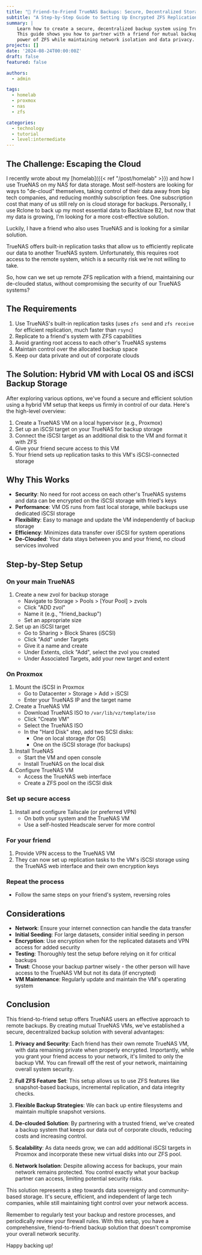 ```yaml
---
title: "💽 Friend-to-Friend TrueNAS Backups: Secure, Decentralized Storage Without the Cloud"
subtitle: "A Step-by-Step Guide to Setting Up Encrypted ZFS Replication with a Trusted Friend"
summary: |
    Learn how to create a secure, decentralized backup system using TrueNAS and ZFS replication.
    This guide shows you how to partner with a friend for mutual backups, leveraging the 
    power of ZFS while maintaining network isolation and data privacy.
projects: []
date: '2024-08-24T00:00:00Z'
draft: false
featured: false

authors:
  - admin

tags:
  - homelab
  - proxmox
  - nas
  - zfs

categories:
  - technology
  - tutorial
  - level:intermediate
---
```


## The Challenge: Escaping the Cloud

I recently wrote about my [homelab]({{< ref "/post/homelab" >}}) and how I use TrueNAS on my NAS for data storage.
Most self-hosters are looking for ways to "de-cloud" themselves, taking control of their data away from big tech companies, and reducing monthly subscription fees.
One subscription cost that many of us still rely on is cloud storage for backups.
Personally, I use Rclone to back up my most essential data to Backblaze B2, but now that my data is growing, I'm looking for a more cost-effective solution.

Luckily, I have a friend who also uses TrueNAS and is looking for a similar solution.

TrueNAS offers built-in replication tasks that allow us to efficiently replicate our data to another TrueNAS system.
Unfortunately, this requires root access to the remote system, which is a security risk we're not willing to take.

So, how can we set up remote ZFS replication with a friend, maintaining our de-clouded status, without compromising the security of our TrueNAS systems?

## The Requirements

1. Use TrueNAS's built-in replication tasks (uses `zfs send` and `zfs receive` for efficient replication, much faster than `rsync`)
2. Replicate to a friend's system with ZFS capabilities
3. Avoid granting root access to each other's TrueNAS systems
4. Maintain control over the allocated backup space
5. Keep our data private and out of corporate clouds

## The Solution: Hybrid VM with Local OS and iSCSI Backup Storage

After exploring various options, we've found a secure and efficient solution using a hybrid VM setup that keeps us firmly in control of our data. Here's the high-level overview:

1. Create a TrueNAS VM on a local hypervisor (e.g., Proxmox)
2. Set up an iSCSI target on your TrueNAS for backup storage
3. Connect the iSCSI target as an additional disk to the VM and format it with ZFS
4. Give your friend secure access to this VM
5. Your friend sets up replication tasks to this VM's iSCSI-connected storage

## Why This Works

- **Security**: No need for root access on each other's TrueNAS systems and data can be encrypted on the iSCSI storage with fried's keys
- **Performance**: VM OS runs from fast local storage, while backups use dedicated iSCSI storage
- **Flexibility**: Easy to manage and update the VM independently of backup storage
- **Efficiency**: Minimizes data transfer over iSCSI for system operations
- **De-Clouded**: Your data stays between you and your friend, no cloud services involved

## Step-by-Step Setup

### On your main TrueNAS

1. Create a new zvol for backup storage
   - Navigate to Storage > Pools > [Your Pool] > zvols
   - Click "ADD zvol"
   - Name it (e.g., "friend_backup")
   - Set an appropriate size
2. Set up an iSCSI target
   - Go to Sharing > Block Shares (iSCSI)
   - Click "Add" under Targets
   - Give it a name and create
   - Under Extents, click "Add", select the zvol you created
   - Under Associated Targets, add your new target and extent

### On Proxmox

1. Mount the iSCSI in Proxmox
   - Go to Datacenter > Storage > Add > iSCSI
   - Enter your TrueNAS IP and the target name
2. Create a TrueNAS VM
   - Download TrueNAS ISO to `/var/lib/vz/template/iso`
   - Click "Create VM"
   - Select the TrueNAS ISO
   - In the "Hard Disk" step, add two SCSI disks:
     - One on local storage (for OS)
     - One on the iSCSI storage (for backups)
3. Install TrueNAS
   - Start the VM and open console
   - Install TrueNAS on the local disk
4. Configure TrueNAS VM
   - Access the TrueNAS web interface
   - Create a ZFS pool on the iSCSI disk

### Set up secure access

1. Install and configure Tailscale (or preferred VPN)
   - On both your system and the TrueNAS VM
   - Use a self-hosted Headscale server for more control

### For your friend

1. Provide VPN access to the TrueNAS VM
2. They can now set up replication tasks to the VM's iSCSI storage using the TrueNAS web interface and their own encryption keys

### Repeat the process

- Follow the same steps on your friend's system, reversing roles

## Considerations

- **Network**: Ensure your internet connection can handle the data transfer
- **Initial Seeding**: For large datasets, consider initial seeding in person
- **Encryption**: Use encryption when for the replicated datasets and VPN access for added security
- **Testing**: Thoroughly test the setup before relying on it for critical backups
- **Trust**: Choose your backup partner wisely - the other person will have access to the TrueNAS VM but not its data (if encrypted)
- **VM Maintenance**: Regularly update and maintain the VM's operating system

## Conclusion

This friend-to-friend setup offers TrueNAS users an effective approach to remote backups. By creating mutual TrueNAS VMs, we've established a secure, decentralized backup solution with several advantages:

1. **Privacy and Security**: Each friend has their own remote TrueNAS VM, with data remaining private when properly encrypted. Importantly, while you grant your friend access to your network, it's limited to only the backup VM. You can firewall off the rest of your network, maintaining overall system security.

2. **Full ZFS Feature Set**: This setup allows us to use ZFS features like snapshot-based backups, incremental replication, and data integrity checks.

3. **Flexible Backup Strategies**: We can back up entire filesystems and maintain multiple snapshot versions.

4. **De-clouded Solution**: By partnering with a trusted friend, we've created a backup system that keeps our data out of corporate clouds, reducing costs and increasing control.

5. **Scalability**: As data needs grow, we can add additional iSCSI targets in Proxmox and incorporate these new virtual disks into our ZFS pool.

6. **Network Isolation**: Despite allowing access for backups, your main network remains protected. You control exactly what your backup partner can access, limiting potential security risks.

This solution represents a step towards data sovereignty and community-based storage. It's secure, efficient, and independent of large tech companies, while still maintaining tight control over your network access.

Remember to regularly test your backup and restore processes, and periodically review your firewall rules. With this setup, you have a comprehensive, friend-to-friend backup solution that doesn't compromise your overall network security.

Happy backing up!
